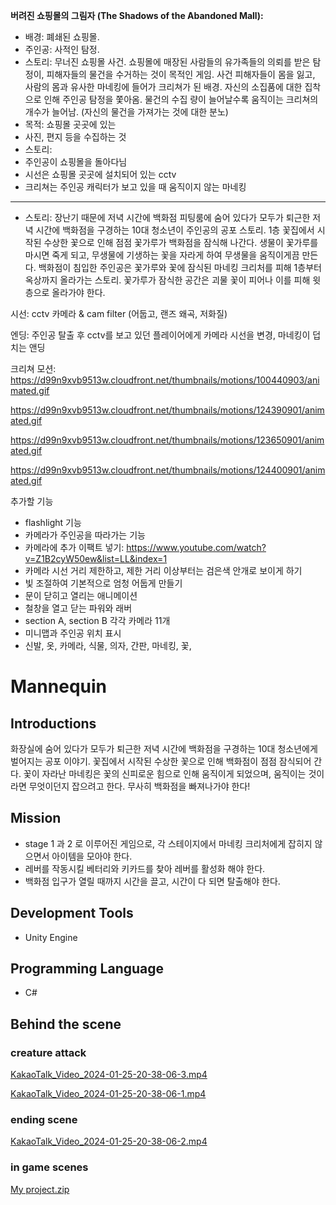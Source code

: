 **버려진 쇼핑몰의 그림자 (The Shadows of the Abandoned Mall):**

- 배경: 폐쇄된 쇼핑몰.
- 주인공: 사적인 탐정.
- 스토리: 무너진 쇼핑몰 사건. 쇼핑몰에 매장된 사람들의 유가족들의 의뢰를 받은 탐정이, 피해자들의 물건을 수거하는 것이 목적인 게임. 사건 피해자들이 몸을 잃고, 사람의 몸과 유사한 마네킹에 들어가 크리쳐가 된 배경. 자신의 소집품에 대한 집착으로 인해 주인공 탐정을 쫓아옴. 물건의 수집 량이 늘어날수록 움직이는 크리쳐의 개수가 늘어남. (자신의 물건을 가져가는 것에 대한 분노)
- 목적: 쇼핑몰 곳곳에 있는
- 사진, 편지 등을 수집하는 것
- 스토리:
- 주인공이 쇼핑몰을 돌아다님
- 시선은 쇼핑몰 곳곳에 설치되어 있는 cctv
- 크리쳐는 주인공 캐릭터가 보고 있을 때 움직이지 않는 마네킹

---

- 스토리: 장난기 때문에 저녁 시간에 백화점 피팅룸에 숨어 있다가 모두가 퇴근한 저녁 시간에 백화점을 구경하는 10대 청소년이 주인공의 공포 스토리. 1층 꽃집에서 시작된 수상한 꽃으로 인해 점점 꽃가루가 백화점을 잠식해 나간다. 생물이 꽃가루를 마시면 죽게 되고, 무생물에 기생하는 꽃을 자라게 하여 무생물을 움직이게끔 만든다. 백화점이 침입한 주인공은 꽃가루와 꽃에 잠식된 마네킹 크리처를 피해 1층부터 옥상까지 올라가는 스토리. 꽃가루가 잠식한 공간은 괴물 꽃이 피어나 이를 피해 윗층으로 올라가야 한다.

시선: cctv 카메라 & cam filter (어둡고, 랜즈 왜곡, 저화질)

엔딩: 주인공 탈출 후 cctv를 보고 있던 플레이어에게 카메라 시선을 변경, 마네킹이 덥치는 앤딩

크리쳐 모션: https://d99n9xvb9513w.cloudfront.net/thumbnails/motions/100440903/animated.gif

https://d99n9xvb9513w.cloudfront.net/thumbnails/motions/124390901/animated.gif

https://d99n9xvb9513w.cloudfront.net/thumbnails/motions/123650901/animated.gif

https://d99n9xvb9513w.cloudfront.net/thumbnails/motions/124400901/animated.gif

추가할 기능

- flashlight 기능
- 카메라가 주인공을 따라가는 기능
- 카메라에 추가 이팩트 넣기: https://www.youtube.com/watch?v=Z1B2cyW50ew&list=LL&index=1
- 카메라 시선 거리 제한하고, 제한 거리 이상부터는 검은색 안개로 보이게 하기
- 빛 조절하여 기본적으로 엄청 어둡게 만들기
- 문이 닫히고 열리는 애니메이션
- 철창을 열고 닫는 파워와 래버
- section A, section B 각각 카메라 11개
- 미니맵과 주인공 위치 표시
- 신발, 옷, 카메라, 식물, 의자, 간판, 마네킹, 꽃,

# Mannequin

## Introductions

화장실에 숨어 있다가 모두가 퇴근한 저녁 시간에 백화점을 구경하는 10대 청소년에게 벌어지는 공포 이야기. 꽃집에서 시작된 수상한 꽃으로 인해 백화점이 점점 잠식되어 간다. 꽃이 자라난 마네킹은 꽃의 신피로운 힘으로 인해 움직이게 되었으며, 움직이는 것이라면 무엇이던지 잡으려고 한다. 무사히 백화점을 빠져나가야 한다!

## Mission

- stage 1 과 2 로 이루어진 게임으로, 각 스테이지에서 마네킹 크리처에게 잡히지 않으면서 아이템을 모아야 한다.
- 레버를 작동시킬 베터리와 키카드를 찾아 레버를 활성화 해야 한다.
- 백화점 입구가 열릴 때까지 시간을 끌고, 시간이 다 되면 탈출해야 한다.

## Development Tools

- Unity Engine

## Programming Language

- C#

## Behind the scene

### creature attack

[KakaoTalk_Video_2024-01-25-20-38-06-3.mp4](https://prod-files-secure.s3.us-west-2.amazonaws.com/f6cb388f-3934-47d6-9928-26d2e10eb0fc/c719c494-2618-4be5-b90a-ce20d6dc6196/KakaoTalk_Video_2024-01-25-20-38-06-3.mp4)

[KakaoTalk_Video_2024-01-25-20-38-06-1.mp4](https://prod-files-secure.s3.us-west-2.amazonaws.com/f6cb388f-3934-47d6-9928-26d2e10eb0fc/c8f3589f-7a57-4994-ab9c-e47754cfd1d5/KakaoTalk_Video_2024-01-25-20-38-06-1.mp4)

### ending scene

[KakaoTalk_Video_2024-01-25-20-38-06-2.mp4](https://prod-files-secure.s3.us-west-2.amazonaws.com/f6cb388f-3934-47d6-9928-26d2e10eb0fc/07566f80-c099-4f29-aade-e22ebd12c95c/KakaoTalk_Video_2024-01-25-20-38-06-2.mp4)

### in game scenes

[My project.zip](https://prod-files-secure.s3.us-west-2.amazonaws.com/f6cb388f-3934-47d6-9928-26d2e10eb0fc/41d9128d-97c1-4d7e-944d-af8fee8bfea2/My_project.zip)
